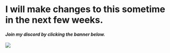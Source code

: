 # I will make changes to this sometime in the next few weeks.
#### *Join my discord by clicking the banner below.*
[<img src="https://discordapp.com/api/guilds/333211307635507201/widget.png?style=shield">](https://discord.gg/red)
